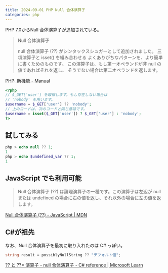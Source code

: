 ```yaml
---
title: 2024-09-01 PHP Null 合体演算子
categories: php
---
```


PHP 7.0からNull 合体演算子が追加されている。

> Null 合体演算子
>
> null 合体演算子 (??) がシンタックスシュガーとして追加されました。 三項演算子と isset() を組み合わせる よくありがちなパターンを、より簡単に書くためのものです。 この演算子は、もし第一オペランドが非 null の値であればそれを返し、 そうでない場合は第二オペランドを返します。

[PHP: 新機能 - Manual](https://www.php.net/manual/ja/migration70.new-features.php)

```php
<?php
// $_GET['user'] を取得します。もし存在しない場合は
// 'nobody' を用います。
$username = $_GET['user'] ?? 'nobody';
// 上のコードは、次のコードと同じ意味です。
$username = isset($_GET['user']) ? $_GET['user'] : 'nobody';
?>
```

## 試してみる

```php
php > echo null ?? 1;
1
php > echo $undefined_var ?? 1;
1
```

## JavaScript でも利用可能

> Null 合体演算子 (??) は論理演算子の一種です。この演算子は左辺が null または undefined の場合に右の値を返し、それ以外の場合に左の値を返します。

[Null 合体演算子 (??) - JavaScript \| MDN](https://developer.mozilla.org/ja/docs/Web/JavaScript/Reference/Operators/Nullish_coalescing)

## C#が祖先

なお、Null 合体演算子を最初に取り入れたのは C# っぽい。

```csharp
string result = possiblyNullString ?? "デフォルト値";
```

[?? と ??= 演算子 - null 合体演算子 - C# reference \| Microsoft Learn](https://learn.microsoft.com/ja-jp/dotnet/csharp/language-reference/operators/null-coalescing-operator)
